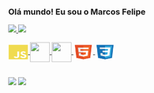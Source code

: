 ### Olá mundo! Eu sou o Marcos Felipe

 <div>
  <a href="https://github.com/mxrcos999">
  <img height="180em" src="https://github-readme-stats.vercel.app/api?username=mxrcos999&show_icons=true&theme=dracula&include_all_commits=true&count_private=true"/>
  <img height="180em" src="https://github-readme-stats.vercel.app/api/top-langs/?username=mxrcos999&layout=compact&langs_count=7&theme=dracula"/>
</div>
<div style="display: inline_block"><br>
  <img align="center" alt="Rafa-Js" height="30" width="40" src="https://raw.githubusercontent.com/devicons/devicon/master/icons/javascript/javascript-plain.svg">

  <img align="center" height="40" width="40" src="https://cdn.jsdelivr.net/gh/devicons/devicon/icons/java/java-original.svg" />

  <img align="center" height="40" width="40" src="https://cdn.jsdelivr.net/gh/devicons/devicon/icons/php/php-original.svg" />

  <img align="center" alt="Rafa-HTML" height="30" width="40" src="https://raw.githubusercontent.com/devicons/devicon/master/icons/html5/html5-original.svg">
  <img align="center" alt="Rafa-CSS" height="30" width="40" src="https://raw.githubusercontent.com/devicons/devicon/master/icons/css3/css3-original.svg">

</div><br>
  <div> 

  <a href = "marcosfelipehd3@gmail.com"><img src="https://img.shields.io/badge/-Gmail-%23333?style=for-the-badge&logo=gmail&logoColor=white" target="_blank"></a>
  <a href="https://www.linkedin.com/in/rafaella-ballerini-45875016a" target="_blank"><img src="https://img.shields.io/badge/-LinkedIn-%230077B5?style=for-the-badge&logo=linkedin&logoColor=white" target="_blank"></a> 
 
 

 
</div>
  
